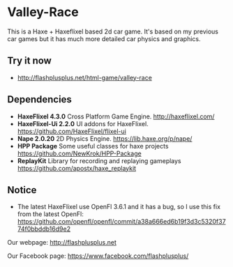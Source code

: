 # Valley-Race
This is a Haxe + Haxeflixel based 2d car game. It's based on my previous car games but it has much more detailed car physics and graphics.

## Try it now
- http://flashplusplus.net/html-game/valley-race

## Dependencies
- **HaxeFlixel 4.3.0** Cross Platform Game Engine. http://haxeflixel.com/
- **HaxeFlixel-Ui 2.2.0** UI addons for HaxeFlixel. https://github.com/HaxeFlixel/flixel-ui
- **Nape 2.0.20** 2D Physics Engine. https://lib.haxe.org/p/nape/
- **HPP Package** Some useful classes for haxe projects https://github.com/NewKrok/HPP-Package
- **ReplayKit** Library for recording and replaying gameplays https://github.com/apostx/haxe_replaykit

## Notice
- The latest HaxeFlixel use OpenFl 3.6.1 and it has a bug, so I use this fix from the latest OpenFl: https://github.com/openfl/openfl/commit/a38a666ed6b19f3d3c5320f3774f0bbddb16d9e2

Our webpage:
http://flashplusplus.net

Our Facebook page:
https://www.facebook.com/flashplusplus/
